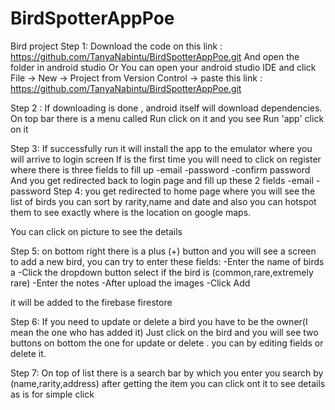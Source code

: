# BirdSpotterAppPoe
Bird project
Step 1:
Download the code on this link : https://github.com/TanyaNabintu/BirdSpotterAppPoe.git
And open the folder in android studio
 Or
You can open your android studio IDE and click File -> New -> Project from Version Control -> paste 
this link : https://github.com/TanyaNabintu/BirdSpotterAppPoe.git

Step 2 :
If downloading is done , android itself will download dependencies.
On top bar there is a menu called Run click on it and you see Run 'app' click on it

Step 3:
 If successfully run it will install the app to the  emulator where you will arrive to login screen
 If is the first time you will need to click on register where there is three fields to fill up
  -email
  -password
  -confirm password
 And you get redirected back to login page and fill up these 2 fields
   -email 
  -password
Step 4:
you get redirected to home page where you will see the list of birds
you can sort by rarity,name  and date and also you can hotspot them to see exactly where is the 
location on google maps.

You can click on picture to see the details 

Step 5:
on bottom right there is a plus (+) button and you will see a screen to add a new bird, you can try to
enter these fields:
 -Enter the name of birds a
 -Click the dropdown button select if the bird is (common,rare,extremely rare)
 -Enter the notes
 -After upload the images 
 -Click Add

it will be added to the firebase firestore

Step 6:
If you need to update or delete a bird you have to be the owner(I mean the one who has added it)
Just click on the bird and you will see two buttons on bottom the one for update or delete . you can 
by editing fields or delete it.

Step 7:
On top of list there is a search bar by which you enter you search by (name,rarity,address)
after getting the item you can click ont it to see details as is for simple click
